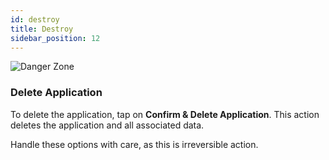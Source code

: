 ```yaml
---
id: destroy
title: Destroy
sidebar_position: 12
---
```


![Danger Zone](/assets/2.0.x/application-destroy.png)


### Delete Application

To delete the application, tap on **Confirm & Delete Application**. This action deletes the application and all associated data.

Handle these options with care, as this is irreversible action.
